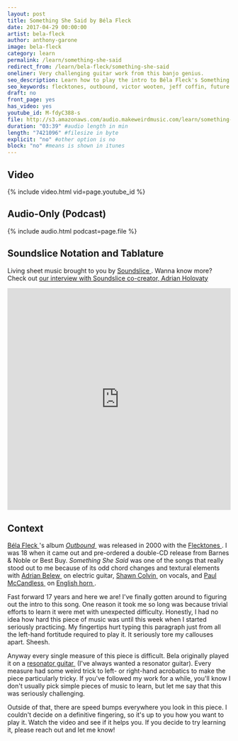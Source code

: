 ```yaml
---
layout: post
title: Something She Said by Béla Fleck
date: 2017-04-29 00:00:00
artist: bela-fleck
author: anthony-garone
image: bela-fleck
category: learn
permalink: /learn/something-she-said
redirect_from: /learn/bela-fleck/something-she-said
oneliner: Very challenging guitar work from this banjo genius.
seo_description: Learn how to play the intro to Béla Fleck's Something She Said.
seo_keywords: flecktones, outbound, victor wooten, jeff coffin, future man, roy wooten, futureman, adrian belew, shawn colvin, paul mccandless
draft: no
front_page: yes
has_video: yes
youtube_id: M-fdyC388-s
file: http://s3.amazonaws.com/audio.makeweirdmusic.com/learn/something-she-said/something-she-said.mp3
duration: "03:39" #audio length in min
length: "7421096" #filesize in byte
explicit: "no" #other option is no
block: "no" #means is shown in itunes
---
```


## Video

{% include video.html vid=page.youtube_id %}

## Audio-Only (Podcast)

{% include audio.html podcast=page.file %}

## Soundslice Notation and Tablature

Living sheet music brought to you by [Soundslice&nbsp;<i class="non-mwm far fa-external-link-square" aria-hidden="true"></i>](http://soundslice.com). Wanna know more? Check out [our interview with Soundslice co-creator, Adrian Holovaty](/gear/soundslice)

<iframe src="https://www.soundslice.com/scores/71461/embed/" width="100%" height="500" frameBorder="0" allowfullscreen></iframe>

## Context

[Béla Fleck&nbsp;<i class="non-mwm far fa-external-link-square" aria-hidden="true"></i>](https://en.wikipedia.org/wiki/Bela_Fleck)'s album [*Outbound*&nbsp;<i class="non-mwm far fa-external-link-square" aria-hidden="true"></i>](https://en.wikipedia.org/wiki/Outbound_(B%C3%A9la_Fleck_and_the_Flecktones_album)) was released in 2000 with the [Flecktones&nbsp;<i class="non-mwm far fa-external-link-square" aria-hidden="true"></i>](https://en.wikipedia.org/wiki/B%C3%A9la_Fleck_and_the_Flecktones). I was 18 when it came out and pre-ordered a double-CD release from Barnes & Noble or Best Buy. *Something She Said* was one of the songs that really stood out to me because of its odd chord changes and textural elements with [Adrian Belew&nbsp;<i class="non-mwm far fa-external-link-square" aria-hidden="true"></i>](https://en.wikipedia.org/wiki/Adrian_Belew) on electric guitar, [Shawn Colvin&nbsp;<i class="non-mwm far fa-external-link-square" aria-hidden="true"></i>](https://en.wikipedia.org/wiki/Shawn_Colvin) on vocals, and [Paul McCandless&nbsp;<i class="non-mwm far fa-external-link-square" aria-hidden="true"></i>](https://en.wikipedia.org/wiki/Paul_McCandless) on [English horn&nbsp;<i class="non-mwm far fa-external-link-square" aria-hidden="true"></i>](https://en.wikipedia.org/wiki/English_horn).

Fast forward 17 years and here we are! I've finally gotten around to figuring out the intro to this song. One reason it took me so long was because trivial efforts to learn it were met with unexpected difficulty. Honestly, I had no idea how hard this piece of music was until this week when I started seriously practicing. My fingertips hurt typing this paragraph just from all the left-hand fortitude required to play it. It seriously tore my callouses apart. Sheesh.

Anyway every single measure of this piece is difficult. Bela originally played it on a [resonator guitar&nbsp;<i class="non-mwm far fa-external-link-square" aria-hidden="true"></i>](https://en.wikipedia.org/wiki/Resonator_guitar) (I've always wanted a resonator guitar). Every measure had some weird trick to left- or right-hand acrobatics to make the piece particularly tricky. If you've followed my work for a while, you'll know I don't usually pick simple pieces of music to learn, but let me say that this was seriously challenging.

Outside of that, there are speed bumps everywhere you look in this piece. I couldn't decide on a definitive fingering, so it's up to you how you want to play it. Watch the video and see if it helps you. If you decide to try learning it, please reach out and let me know!
